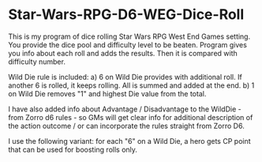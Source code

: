 # Star-Wars-RPG-D6-WEG-Dice-Roll
This is my program of dice rolling Star Wars RPG West End Games setting. 
You provide the dice pool and difficulty level to be beaten. Program gives you info about each roll and adds the results. 
Then it is compared with difficulty number.

Wild Die rule is included:
a) 6 on Wild Die provides with additional roll. If another 6 is rolled, it keeps rolling. All is summed and added at the end.
b) 1 on Wild Die removes "1" and highest Die value from the total.

I have also added info about Advantage / Disadvantage to the WildDie - from Zorro d6 rules - so GMs will get clear info for additional description 
of the action outcome / or can incorporate the rules straight from Zorro D6.

I use the following variant: for each "6" on a Wild Die, a hero gets CP point that can be used for boosting rolls only.
